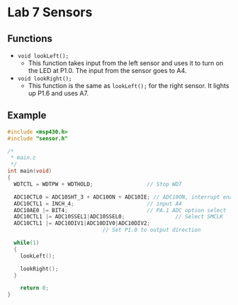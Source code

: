 # Lab 7 Sensors

## Functions

- `void lookLeft();`
	- This function takes input from the left sensor and uses it to turn on the LED at P1.0.  The input from the sensor goes to A4. 
- `void lookRight();`
	- This function is the same as `lookLeft();` for the right sensor.  It lights up P1.6 and uses A7.

## Example

```c
#include <msp430.h>
#include "sensor.h"

/*
 * main.c
 */
int main(void)
{
  WDTCTL = WDTPW + WDTHOLD;                 // Stop WDT

  ADC10CTL0 = ADC10SHT_3 + ADC10ON + ADC10IE; // ADC10ON, interrupt enabled
  ADC10CTL1 = INCH_4;                       // input A4
  ADC10AE0 |= BIT4;                         // PA.1 ADC option select
  ADC10CTL1 |= ADC10SSEL1|ADC10SSEL0;                // Select SMCLK
  ADC10CTL1 |= ADC10DIV1|ADC10DIV0|ADC10DIV2;
                              // Set P1.0 to output direction

  while(1)
  {
    lookLeft();

    lookRight();
  }

    return 0;
}
```
